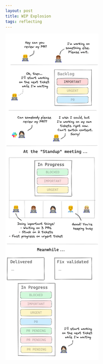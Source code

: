 ```yaml
---
layout: post
title: WIP Explosion
tags: reflecting
---
```


![wip-explosion](assets/wip-explosion.png) 
